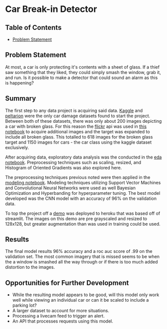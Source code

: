# Car Break-in Detector

## Table of Contents

- [Problem Statement](Problem-Statement)

## Problem Statement

At most, a car is only protecting it's contents with a sheet of glass. If a thief saw something that they liked, they could simply smash the window, grab it, and run. Is it possible to make a detector that could sound an alarm as this is happening?

## Summary

The first step to any data project is acquiring said data. [Kaggle](https://www.kaggle.com/anujms/car-damage-detection) and [peltarion](https://peltarion.com/knowledge-center/documentation/tutorials/car-damage-assessment) were the only car damage datasets found to start the project. Between both of these datasets, there was only about 200 images depicting a car with broken glass. For this reason the [flickr](https://www.flickr.com/) api was used in [this notebook](https://github.com/ian-andriot/CarBreakinDetector/blob/main/flickr_api.ipynb) to acquire additional images and the target was expanded to include all broken glass. This totalled to 618 images for the broken glass target and 1150 images for cars - the car class using the kaggle dataset exclusively.

After acquiring data, exploratory data analysis was the conducted in the [eda notebook](https://github.com/ian-andriot/CarBreakinDetector/blob/main/eda.ipynb). Preprocessing techniques such as scaling, resized, and Histogram of Oriented Gradients was also explored here.

The preprocessing techniques previous noted were then applied in the [modeling notebook](https://github.com/ian-andriot/CarBreakinDetector/blob/main/modeling.ipynb). Modeling techniques utilizing Support Vector Machines and Convolutional Neural Networks were used as well Bayesian Optimization and Hyperbanding for hyperparameter tuning. The best model developed was the CNN model with an accuracy of 96% on the validation data.

To top the project off a [demo](https://mighty-garden-08758.herokuapp.com/) was deployed to heroku that was based off of streamlit. The images on this demo are pre grayscaled and resized to 128x128, but greater augmentation than was used in training could be used.

## Results

The final model results 96% accuracy and a roc auc score of .99 on the validation set. The most common imagery that is missed seems to be when the a window is smashed all the way through or if there is too much added distortion to the images.

## Opportunities for Further Development

- While the resulting model appears to be good, will this model only work well while viewing an individual car or can it be scaled to include a parking lot?
- A larger dataset to account for more situations.
- Processing a livecam feed to trigger an alert.
- An API that processes requests using this model.
